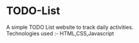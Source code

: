 # TODO-List
A simple TODO List website to track daily activities.<br />
Technologies used :- HTML,CSS,Javascript
